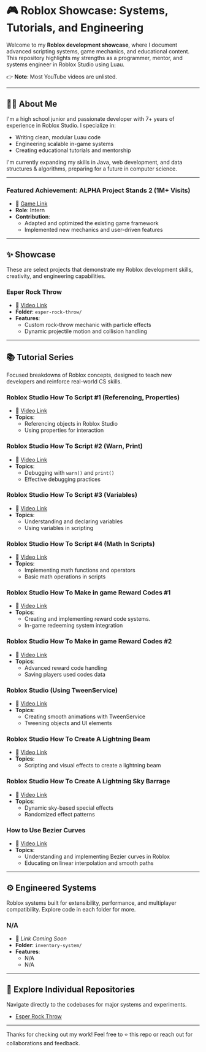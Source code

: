 # 🎮 Roblox Showcase: Systems, Tutorials, and Engineering

Welcome to my **Roblox development showcase**, where I document advanced scripting systems, game mechanics, and educational content. This repository highlights my strengths as a programmer, mentor, and systems engineer in Roblox Studio using Luau.

👉 **Note**: Most YouTube videos are unlisted.

---

## 👨‍💻 About Me
I'm a high school junior and passionate developer with 7+ years of experience in Roblox Studio. I specialize in:

- Writing clean, modular Luau code
- Engineering scalable in-game systems
- Creating educational tutorials and mentorship

I'm currently expanding my skills in Java, web development, and data structures & algorithms, preparing for a future in computer science.

---
### Featured Achievement: ALPHA Project Stands 2 (1M+ Visits)
- 🔗 [Game Link](https://www.roblox.com/pt/games/4906760764/ALPHA-Project-Stands-2)
- **Role**: Intern
- **Contribution**:
  - Adapted and optimized the existing game framework
  - Implemented new mechanics and user-driven features

---
## ✨ Showcase
These are select projects that demonstrate my Roblox development skills, creativity, and engineering capabilities.

### Esper Rock Throw
- 🔗 [Video Link](https://youtu.be/MqsvDqcbu70) 
- **Folder**: `esper-rock-throw/`
- **Features**:
  - Custom rock-throw mechanic with particle effects
  - Dynamic projectile motion and collision handling

---

## 📚 Tutorial Series
Focused breakdowns of Roblox concepts, designed to teach new developers and reinforce real-world CS skills.

### Roblox Studio How To Script #1 (Referencing, Properties)
- 🔗 [Video Link](https://youtu.be/bvT5z6SjncQ)
- **Topics**:
  - Referencing objects in Roblox Studio
  - Using properties for interaction

### Roblox Studio How To Script #2 (Warn, Print)
- 🔗 [Video Link](https://youtu.be/C1_c33gNdOg)
- **Topics**:
  - Debugging with `warn()` and `print()`
  - Effective debugging practices

### Roblox Studio How To Script #3 (Variables)
- 🔗 [Video Link](https://youtu.be/hvT5742cYzE)
- **Topics**:
  - Understanding and declaring variables
  - Using variables in scripting

### Roblox Studio How To Script #4 (Math In Scripts)
- 🔗 [Video Link](https://youtu.be/IQxfUyzNWMo)
- **Topics**:
  - Implementing math functions and operators
  - Basic math operations in scripts

### Roblox Studio How To Make in game Reward Codes #1
- 🔗 [Video Link](https://youtu.be/Ymai35WnMs0)
- **Topics**:
  - Creating and implementing reward code systems.
  - In-game redeeming system integration

### Roblox Studio How To Make in game Reward Codes #2
- 🔗 [Video Link](https://youtu.be/ou2QTyS6Wqo)
- **Topics**:
  - Advanced reward code handling
  - Saving players used codes data 

### Roblox Studio (Using TweenService)
- 🔗 [Video Link](https://youtu.be/ou2QTyS6Wqo)
- **Topics**:
  - Creating smooth animations with TweenService
  - Tweening objects and UI elements

### Roblox Studio How To Create A Lightning Beam
- 🔗 [Video Link](https://youtu.be/1LnL90xNNs4)
- **Topics**:
  - Scripting and visual effects to create a lightning beam

### Roblox Studio How To Create A Lightning Sky Barrage
- 🔗 [Video Link](https://youtu.be/MYtdB5BKGAs)
- **Topics**:
  - Dynamic sky-based special effects
  - Randomized effect patterns

### How to Use Bezier Curves
- 🔗 [Video Link](https://youtu.be/sStz08Qqtuc)
- **Topics**:
  - Understanding and implementing Bezier curves in Roblox
  - Educating on linear interpolation and smooth paths

---

## ⚙️ Engineered Systems
Roblox systems built for extensibility, performance, and multiplayer compatibility. Explore code in each folder for more.

### N/A
- 🔗 *Link Coming Soon*
- **Folder**: `inventory-system/`
- **Features**:
  - N/A
  - N/A


---

## 📃 Explore Individual Repositories
Navigate directly to the codebases for major systems and experiments.

- [Esper Rock Throw](https://github.com/JJGamecity/esper-rock-throw)


---

Thanks for checking out my work! Feel free to ⭐ this repo or reach out for collaborations and feedback.
